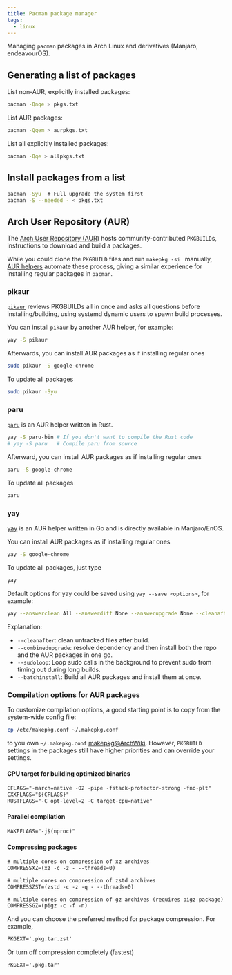 ```yaml
---
title: Pacman package manager
tags:
  - linux
---
```


Managing `pacman` packages in Arch Linux and derivatives (Manjaro, endeavourOS).

## Generating a list of packages

List non-AUR, explicitly installed packages:

```sh
pacman -Qnqe > pkgs.txt
```

List AUR packages:

```sh
pacman -Qqem > aurpkgs.txt
```

List all explicitly installed packages:

```sh
pacman -Qqe > allpkgs.txt
```

## Install packages from a list

```sh
pacman -Syu  # Full upgrade the system first
pacman -S --needed - < pkgs.txt
```

## Arch User Repository (AUR)

The [Arch User Repository (AUR)](https://aur.archlinux.org) hosts community-contributed `PKGBUILD`s, instructions to download and build a packages.

While you could clone the `PKGBUILD` files and run `makepkg -si ` manually, [AUR helpers](https://wiki.archlinux.org/index.php/AUR_helpers) automate these process, giving a similar experience for installing regular packages in `pacman`.

### pikaur

[`pikaur`](https://github.com/actionless/pikaur) reviews PKGBUILDs all in once and asks all questions before installing/building, using systemd dynamic users to spawn build processes.

You can install `pikaur` by another AUR helper, for example:

```sh
yay -S pikaur
```

Afterwards, you can install AUR packages as if installing regular ones

```sh
sudo pikaur -S google-chrome
```

To update all packages

```sh
sudo pikaur -Syu
```

### paru

[`paru`](https://github.com/Morganamilo/paru) is an AUR helper written in Rust.

```sh
yay -S paru-bin # If you don't want to compile the Rust code
# yay -S paru   # Compile paru from source
```

Afterward, you can install AUR packages as if installing regular ones

```sh
paru -S google-chrome
```

To update all packages

```sh
paru
```

### yay

[yay](https://github.com/Jguer/yay) is an AUR helper written in Go and is directly available in Manjaro/EnOS.

You can install AUR packages as if installing regular ones

```sh
yay -S google-chrome
```

To update all packages, just type

```sh
yay
```

Default options for yay could be saved using `yay --save <options>`, for example:

```sh
yay --answerclean All --answerdiff None --answerupgrade None --cleanafter --batchinstall --combinedupgrade --sudoloop --save
```

Explanation:
- `--cleanafter`: clean untracked files after build.
- `--combinedupgrade`: resolve dependency and then install both the repo and the AUR packages in one go.
- `--sudoloop`: Loop sudo calls in the background to prevent sudo from timing out during long builds.
- `--batchinstall`: Build all AUR packages and install them at once.

### Compilation options for AUR packages

To customize compilation options, a good starting point is to copy from the system-wide config file:

```sh
cp /etc/makepkg.conf ~/.makepkg.conf
```

to you own `~/.makepkg.conf` [makepkg@ArchWiki](https://wiki.archlinux.org/index.php/Makepkg). However, `PKGBUILD` settings in the  packages still have higher priorities and can override your settings.

#### CPU target for building optimized binaries

```txt title=".makepkg.conf"
CFLAGS="-march=native -O2 -pipe -fstack-protector-strong -fno-plt"
CXXFLAGS="${CFLAGS}"
RUSTFLAGS="-C opt-level=2 -C target-cpu=native"
```

#### Parallel compilation

```txt title=".makepkg.conf"
MAKEFLAGS="-j$(nproc)"
```

#### Compressing packages

```txt title=".makepkg.conf"
# multiple cores on compression of xz archives
COMPRESSXZ=(xz -c -z - --threads=0)

# multiple cores on compression of zstd archives
COMPRESSZST=(zstd -c -z -q - --threads=0)

# multiple cores on compression of gz archives (requires pigz package)
COMPRESSGZ=(pigz -c -f -n)
```

And you can choose the preferred method for package compression. For example,

```txt title=".makepkg.conf"
PKGEXT='.pkg.tar.zst'
```

Or turn off compression completely (fastest)
```txt title=".makepkg.conf"
PKGEXT='.pkg.tar'
```
